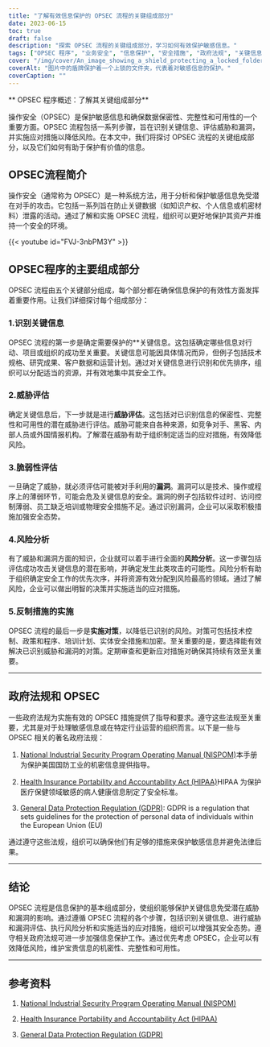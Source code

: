 ```yaml
---
title: "了解有效信息保护的 OPSEC 流程的关键组成部分"
date: 2023-06-15
toc: true
draft: false
description: "探索 OPSEC 流程的关键组成部分，学习如何有效保护敏感信息。"
tags: ["OPSEC 程序", "业务安全", "信息保护", "安全措施", "政府法规", "关键信息", "威胁评估", "脆弱性评估", "风险分析", "对策", "信息安全", "数据保护", "机密性", "完整性", "可用性", "网络安全", "机密信息", "合规性", "NISPOM", "HIPAA", "GDPR", "数据隐私", "风险管理", "安全态势", "信息资产", "安全控制", "降低风险", "安全政策", "安全意识", "防止数据泄露", "信息分类", "以下哪些是操作安全过程的组成部分"]
cover: "/img/cover/An_image_showing_a_shield_protecting_a_locked_folder.png"
coverAlt: "图片中的盾牌保护着一个上锁的文件夹，代表着对敏感信息的保护。"
coverCaption: ""
---
```


** OPSEC 程序概述：了解其关键组成部分**

操作安全（OPSEC）是保护敏感信息和确保数据保密性、完整性和可用性的一个重要方面。OPSEC 流程包括一系列步骤，旨在识别关键信息、评估威胁和漏洞，并实施应对措施以降低风险。在本文中，我们将探讨 OPSEC 流程的关键组成部分，以及它们如何有助于保护有价值的信息。

## **OPSEC流程简介**

操作安全（通常称为 OPSEC）是一种系统方法，用于分析和保护敏感信息免受潜在对手的攻击。它包括一系列旨在防止关键数据（如知识产权、个人信息或机密材料）泄露的活动。通过了解和实施 OPSEC 流程，组织可以更好地保护其资产并维持一个安全的环境。

{{< youtube id="FVJ-3nbPM3Y" >}}

## **OPSEC程序的主要组成部分**

OPSEC 流程由五个关键部分组成，每个部分都在确保信息保护的有效性方面发挥着重要作用。让我们详细探讨每个组成部分：

### 1.**识别关键信息**

OPSEC 流程的第一步是确定需要保护的**关键信息。这包括确定哪些信息对行动、项目或组织的成功至关重要。关键信息可能因具体情况而异，但例子包括技术规格、研究成果、客户数据和运营计划。通过对关键信息进行识别和优先排序，组织可以分配适当的资源，并有效地集中其安全工作。

### 2.**威胁评估**

确定关键信息后，下一步就是进行**威胁评估**。这包括对已识别信息的保密性、完整性和可用性的潜在威胁进行评估。威胁可能来自各种来源，如竞争对手、黑客、内部人员或外国情报机构。了解潜在威胁有助于组织制定适当的应对措施，有效降低风险。

### 3.**脆弱性评估**

一旦确定了威胁，就必须评估可能被对手利用的**漏洞**。漏洞可以是技术、操作或程序上的薄弱环节，可能会危及关键信息的安全。漏洞的例子包括软件过时、访问控制薄弱、员工缺乏培训或物理安全措施不足。通过识别漏洞，企业可以采取积极措施加强安全态势。

### 4.**风险分析**

有了威胁和漏洞方面的知识，企业就可以着手进行全面的**风险分析**。这一步骤包括评估成功攻击关键信息的潜在影响，并确定发生此类攻击的可能性。风险分析有助于组织确定安全工作的优先次序，并将资源有效分配到风险最高的领域。通过了解风险，企业可以做出明智的决策并实施适当的应对措施。

### 5.**反制措施的实施**

OPSEC 流程的最后一步是**实施对策**，以降低已识别的风险。对策可包括技术控制、政策和程序、培训计划、实体安全措施和加密。至关重要的是，要选择能有效解决已识别威胁和漏洞的对策。定期审查和更新应对措施对确保其持续有效至关重要。

______

## **政府法规和 OPSEC**

一些政府法规为实施有效的 OPSEC 措施提供了指导和要求。遵守这些法规至关重要，尤其是对于处理敏感信息或在特定行业运营的组织而言。以下是一些与 OPSEC 相关的著名政府法规：

1. [National Industrial Security Program Operating Manual (NISPOM)](https://www.dss.mil/Portals/50/Documents/Manuals/5105_21_VOL_1.pdf)本手册为保护美国国防工业的机密信息提供指导。

2. [Health Insurance Portability and Accountability Act (HIPAA)](https://www.hhs.gov/hipaa/index.html)HIPAA 为保护医疗保健领域敏感的病人健康信息制定了安全标准。

3. [General Data Protection Regulation (GDPR)](https://gdpr.eu/): GDPR is a regulation that sets guidelines for the protection of personal data of individuals within the European Union (EU)

通过遵守这些法规，组织可以确保他们有足够的措施来保护敏感信息并避免法律后果。

______

## **结论**

OPSEC 流程是信息保护的基本组成部分，使组织能够保护关键信息免受潜在威胁和漏洞的影响。通过遵循 OPSEC 流程的各个步骤，包括识别关键信息、进行威胁和漏洞评估、执行风险分析和实施适当的应对措施，组织可以增强其安全态势。遵守相关政府法规可进一步加强信息保护工作。通过优先考虑 OPSEC，企业可以有效降低风险，维护宝贵信息的机密性、完整性和可用性。

______

## **参考资料**

1. [National Industrial Security Program Operating Manual (NISPOM)](https://www.dss.mil/Portals/50/Documents/Manuals/5105_21_VOL_1.pdf)

2. [Health Insurance Portability and Accountability Act (HIPAA)](https://www.hhs.gov/hipaa/index.html)

3. [General Data Protection Regulation (GDPR)](https://gdpr.eu/)
